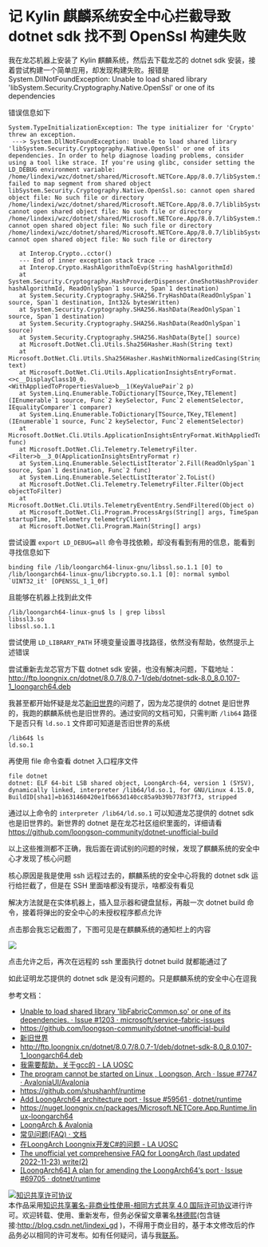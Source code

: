 
# 记 Kylin 麒麟系统安全中心拦截导致 dotnet sdk 找不到 OpenSsl 构建失败

我在龙芯机器上安装了 Kylin 麒麟系统，然后去下载龙芯的 dotnet sdk 安装，接着尝试构建一个简单应用，却发现构建失败。报错是 System.DllNotFoundException: Unable to load shared library 'libSystem.Security.Cryptography.Native.OpenSsl' or one of its dependencies

<!--more-->


<!-- CreateTime:2024/10/30 07:09:52 -->

<!-- 发布 -->
<!-- 博客 -->

错误信息如下

```
System.TypeInitializationException: The type initializer for 'Crypto' threw an exception.
 ---> System.DllNotFoundException: Unable to load shared library 'libSystem.Security.Cryptography.Native.OpenSsl' or one of its dependencies. In order to help diagnose loading problems, consider using a tool like strace. If you're using glibc, consider setting the LD_DEBUG environment variable:
/home/lindexi/wzc/dotnet/shared/Microsoft.NETCore.App/8.0.7/libSystem.Security.Cryptography.Native.OpenSsl.so: failed to map segment from shared object
libSystem.Security.Cryptography.Native.OpenSsl.so: cannot open shared object file: No such file or directory
/home/lindexi/wzc/dotnet/shared/Microsoft.NETCore.App/8.0.7/liblibSystem.Security.Cryptography.Native.OpenSsl.so: cannot open shared object file: No such file or directory
/home/lindexi/wzc/dotnet/shared/Microsoft.NETCore.App/8.0.7/libSystem.Security.Cryptography.Native.OpenSsl: cannot open shared object file: No such file or directory
/home/lindexi/wzc/dotnet/shared/Microsoft.NETCore.App/8.0.7/liblibSystem.Security.Cryptography.Native.OpenSsl: cannot open shared object file: No such file or directory

   at Interop.Crypto..cctor()
   --- End of inner exception stack trace ---
   at Interop.Crypto.HashAlgorithmToEvp(String hashAlgorithmId)
   at System.Security.Cryptography.HashProviderDispenser.OneShotHashProvider.HashData(String hashAlgorithmId, ReadOnlySpan`1 source, Span`1 destination)
   at System.Security.Cryptography.SHA256.TryHashData(ReadOnlySpan`1 source, Span`1 destination, Int32& bytesWritten)
   at System.Security.Cryptography.SHA256.HashData(ReadOnlySpan`1 source, Span`1 destination)
   at System.Security.Cryptography.SHA256.HashData(ReadOnlySpan`1 source)
   at System.Security.Cryptography.SHA256.HashData(Byte[] source)
   at Microsoft.DotNet.Cli.Utils.Sha256Hasher.Hash(String text)
   at Microsoft.DotNet.Cli.Utils.Sha256Hasher.HashWithNormalizedCasing(String text)
   at Microsoft.DotNet.Cli.Utils.ApplicationInsightsEntryFormat.<>c__DisplayClass10_0.<WithAppliedToPropertiesValue>b__1(KeyValuePair`2 p)
   at System.Linq.Enumerable.ToDictionary[TSource,TKey,TElement](IEnumerable`1 source, Func`2 keySelector, Func`2 elementSelector, IEqualityComparer`1 comparer)
   at System.Linq.Enumerable.ToDictionary[TSource,TKey,TElement](IEnumerable`1 source, Func`2 keySelector, Func`2 elementSelector)
   at Microsoft.DotNet.Cli.Utils.ApplicationInsightsEntryFormat.WithAppliedToPropertiesValue(Func`2 func)
   at Microsoft.DotNet.Cli.Telemetry.TelemetryFilter.<Filter>b__3_0(ApplicationInsightsEntryFormat r)
   at System.Linq.Enumerable.SelectListIterator`2.Fill(ReadOnlySpan`1 source, Span`1 destination, Func`2 func)
   at System.Linq.Enumerable.SelectListIterator`2.ToList()
   at Microsoft.DotNet.Cli.Telemetry.TelemetryFilter.Filter(Object objectToFilter)
   at Microsoft.DotNet.Cli.Utils.TelemetryEventEntry.SendFiltered(Object o)
   at Microsoft.DotNet.Cli.Program.ProcessArgs(String[] args, TimeSpan startupTime, ITelemetry telemetryClient)
   at Microsoft.DotNet.Cli.Program.Main(String[] args)
```

尝试设置 `export LD_DEBUG=all` 命令寻找依赖，却没有看到有用的信息，能看到寻找信息如下

```
binding file /lib/loongarch64-linux-gnu/libssl.so.1.1 [0] to /lib/loongarch64-linux-gnu/libcrypto.so.1.1 [0]: normal symbol `UINT32_it' [OPENSSL_1_1_0f]
```

且能够在机器上找到此文件

```
/lib/loongarch64-linux-gnu$ ls | grep libssl
libssl3.so
libssl.so.1.1
```

尝试使用 `LD_LIBRARY_PATH` 环境变量设置寻找路径，依然没有帮助，依然提示上述错误

尝试重新去龙芯官方下载 dotnet sdk 安装，也没有解决问题，下载地址： <http://ftp.loongnix.cn/dotnet/8.0.7/8.0.7-1/deb/dotnet-sdk-8.0_8.0.107-1_loongarch64.deb>

我甚至都开始怀疑是龙芯[新旧世界](https://areweloongyet.com/docs/old-and-new-worlds/)的问题了，因为龙芯提供的 dotnet 是旧世界的，我跑的麒麟系统也是旧世界的。通过安同的文档可知，只需判断 `/lib64` 路径下是否只有 `ld.so.1` 文件即可知道是否旧世界的系统

```
/lib64$ ls
ld.so.1
```

再使用 file 命令查看 dotnet 入口程序文件

```
file dotnet
dotnet: ELF 64-bit LSB shared object, LoongArch-64, version 1 (SYSV), dynamically linked, interpreter /lib64/ld.so.1, for GNU/Linux 4.15.0, BuildID[sha1]=b1631460420e1fb663d140cc85a9b39b7783f7f3, stripped
```

通过以上命令的 `interpreter /lib64/ld.so.1` 可以知道龙芯提供的 dotnet sdk 也是旧世界的。新世界的 dotnet 是在龙芯社区组织里面的，详细请看 <https://github.com/loongson-community/dotnet-unofficial-build>

以上这些推测都不正确，我后面在调试别的问题的时候，发现了麒麟系统的安全中心才发现了核心问题

核心原因是我是使用 ssh 远程过去的，麒麟系统的安全中心将我的 dotnet sdk 运行给拦截了，但是在 SSH 里面啥都没有提示，啥都没有看见

解决方法就是在实体机器上，插入显示器和键盘鼠标，再敲一次 dotnet build 命令，接着将弹出的安全中心的未授权程序都点允许

点击那会我忘记截图了，下图可见是在麒麟系统的通知栏上的内容

<!-- ![](image/记 Kylin 麒麟系统安全中心拦截导致 dotnet sdk 找不到 OpenSsl 构建失败/记 Kylin 麒麟系统安全中心拦截导致 dotnet sdk 找不到 OpenSsl 构建失败0.png) -->
![](http://cdn.lindexi.site/lindexi%2F202410291458337190.jpg)

点击允许之后，再次在远程的 ssh 里面执行 dotnet build 就都能通过了

如此证明龙芯提供的 dotnet sdk 是没有问题的。只是麒麟系统的安全中心在逗我

参考文档：

- [Unable to load shared library 'libFabricCommon.so' or one of its dependencies. · Issue #1203 · microsoft/service-fabric-issues](https://github.com/microsoft/service-fabric-issues/issues/1203 )
- <https://github.com/loongson-community/dotnet-unofficial-build>
- [新旧世界](https://areweloongyet.com/docs/old-and-new-worlds/)
- <http://ftp.loongnix.cn/dotnet/8.0.7/8.0.7-1/deb/dotnet-sdk-8.0_8.0.107-1_loongarch64.deb>
- [我需要帮助，关于gcc的 - LA UOSC](https://bbs.loongarch.org/d/224-gcc )
- [The program cannot be started on Linux , Loongson, Arch · Issue #7747 · AvaloniaUI/Avalonia](https://github.com/AvaloniaUI/Avalonia/issues/7747 )
- <https://github.com/shushanhf/runtime>
- [Add LoongArch64 architecture port · Issue #59561 · dotnet/runtime](https://github.com/dotnet/runtime/issues/59561 )
- <https://nuget.loongnix.cn/packages/Microsoft.NETCore.App.Runtime.linux-loongarch64>
- [LoongArch & Avalonia](https://avaloniaui.net/blog/loongarch-avalonia )
- [常见问题(FAQ) · 文档](https://docs.loongnix.cn/dotnet/support/list/01.%E5%B8%B8%E8%A7%81%E9%97%AE%E9%A2%98-FAQ.html )
- [在LoongArch Loongnix开发C#的问题 - LA UOSC](https://bbs.loongarch.org/d/266-loongarch-loongnixc )
- [The unofficial yet comprehensive FAQ for LoongArch (last updated 2022-11-23) write(2)](https://blog.xen0n.name/en/posts/tinkering/loongarch-faq/ )
- [[LoongArch64] A plan for amending the LoongArch64‘s port · Issue #69705 · dotnet/runtime](https://github.com/dotnet/runtime/issues/69705 )




<a rel="license" href="http://creativecommons.org/licenses/by-nc-sa/4.0/"><img alt="知识共享许可协议" style="border-width:0" src="https://licensebuttons.net/l/by-nc-sa/4.0/88x31.png" /></a><br />本作品采用<a rel="license" href="http://creativecommons.org/licenses/by-nc-sa/4.0/">知识共享署名-非商业性使用-相同方式共享 4.0 国际许可协议</a>进行许可。欢迎转载、使用、重新发布，但务必保留文章署名[林德熙](http://blog.csdn.net/lindexi_gd)(包含链接:http://blog.csdn.net/lindexi_gd )，不得用于商业目的，基于本文修改后的作品务必以相同的许可发布。如有任何疑问，请与我[联系](mailto:lindexi_gd@163.com)。